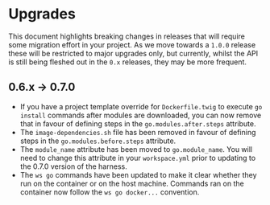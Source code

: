 # Upgrades

This document highlights breaking changes in releases that will require some migration effort in your project. As we move towards a `1.0.0` release these will be restricted to major upgrades only, but currently, whilst the API is still being fleshed out in the `0.x` releases, they may be more frequent. 

## 0.6.x -> 0.7.0

* If you have a project template override for `Dockerfile.twig` to execute `go install` commands after modules are downloaded, you can now remove that in favour of defining steps in the `go.modules.after.steps` attribute.
* The `image-dependencies.sh` file has been removed in favour of defining steps in the `go.modules.before.steps` attribute. 
* The `module_name` attribute has been moved to `go.module_name`. You will need to change this attribute in your `workspace.yml` prior to updating to the 0.7.0 version of the harness.
* The `ws go` commands have been updated to make it clear whether they run on the container or on the host machine. Commands ran on the container now follow the `ws go docker...` convention.
